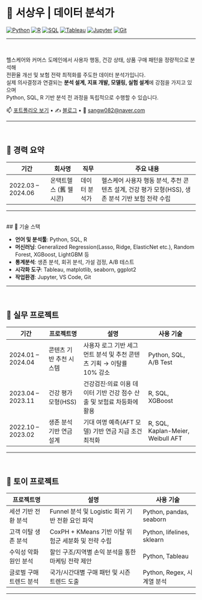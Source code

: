# 🧠 서상우 | 데이터 분석가

[![Python](https://img.shields.io/badge/Python-3776AB?style=flat-square&logo=python&logoColor=white)](https://www.python.org/)
[![R](https://img.shields.io/badge/R-276DC3?style=flat-square&logo=r&logoColor=white)](https://www.r-project.org/)
[![SQL](https://img.shields.io/badge/SQL-4479A1?style=flat-square&logo=mysql&logoColor=white)]()
[![Tableau](https://img.shields.io/badge/Tableau-E97627?style=flat-square&logo=tableau&logoColor=white)](https://www.tableau.com/)
[![Jupyter](https://img.shields.io/badge/Jupyter-F37626?style=flat-square&logo=jupyter&logoColor=white)](https://jupyter.org/)
[![Git](https://img.shields.io/badge/Git-F05032?style=flat-square&logo=git&logoColor=white)](https://git-scm.com/)

---

<br>

헬스케어와 커머스 도메인에서 사용자 행동, 건강 상태, 상품 구매 패턴을 정량적으로 분석해  
전환율 개선 및 보험 전략 최적화를 주도한 데이터 분석가입니다.  
실제 의사결정과 연결되는 **분석 설계, 지표 개발, 모델링, 실험 설계**에 강점을 가지고 있으며  
Python, SQL, R 기반 분석 전 과정을 독립적으로 수행할 수 있습니다.

📫 [포트폴리오 보기](https://sangw-in-august.github.io/pf/portfolio.pdf) • ✍️ [블로그](https://scubebeerhouse.tistory.com/) • 📧 sangw082@naver.com

---
<br>

## 🧾 경력 요약

| 기간 | 회사명 | 직무 | 주요 내용 |
|------|--------|------|-----------|
| 2022.03 – 2024.06 | 온택트헬스 (舊 웰시콘) | 데이터 분석가 | 헬스케어 사용자 행동 분석, 추천 콘텐츠 설계, 건강 평가 모형(HSS), 생존 분석 기반 보험 전략 수립 |

---

<br>
## 🔧 기술 스택

- **언어 및 분석툴**: Python, SQL, R  
- **머신러닝**: Generalized Regression(Lasso, Ridge, ElasticNet etc.), Random Forest, XGBoost, LightGBM 등  
- **통계분석**: 생존 분석, 회귀 분석, 가설 검정, A/B 테스트  
- **시각화 도구**: Tableau, matplotlib, seaborn, ggplot2  
- **작업환경**: Jupyter, VS Code, Git

---

<br>

## 💼 실무 프로젝트

| 기간 | 프로젝트명 | 설명 | 사용 기술 |
|------|------------|------|-----------|
| 2024.01 – 2024.04 | 콘텐츠 기반 추천 시스템 | 사용자 로그 기반 세그먼트 분석 및 추천 콘텐츠 기획 → 이탈률 10% 감소 | Python, SQL, A/B Test |
| 2023.04 – 2023.11 | 건강 평가 모형(HSS) | 건강검진·의료 이용 데이터 기반 건강 점수 산출 및 보험료 차등화에 활용 | R, SQL, XGBoost |
| 2022.10 – 2023.02 | 생존 분석 기반 연금 설계 | 기대 여명 예측(AFT 모델) 기반 연금 지급 조건 최적화 | R, SQL, Kaplan-Meier, Weibull AFT |

---

<br>

## 🧪 토이 프로젝트

| 프로젝트명 | 설명 | 사용 기술 |
|------------|------|-----------|
| 세션 기반 전환 분석 | Funnel 분석 및 Logistic 회귀 기반 전환 요인 파악 | Python, pandas, seaborn |
| 고객 이탈 생존 분석 | CoxPH + KMeans 기반 이탈 위험군 세분화 및 전략 수립 | Python, lifelines, sklearn |
| 수익성 악화 원인 분석 | 할인 구조/지역별 손익 분석을 통한 마케팅 전략 제안 | Python, Tableau |
| 글로벌 구매 트렌드 분석 | 국가/시간대별 구매 패턴 및 시즌 트렌드 도출 | Python, Regex, 시계열 분석 |

---
